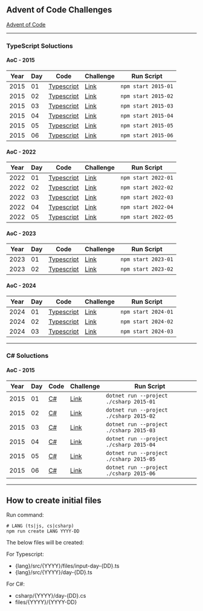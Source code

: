 ## Advent of Code Challenges

[Advent of Code](https://adventofcode.com/)

---

### TypeScript Soluctions

#### AoC - 2015

| Year | Day | Code                               | Challenge                                   | Run Script          |
| ---- | --- | ---------------------------------- | ------------------------------------------- | ------------------- |
| 2015 | 01  | [Typescript](./typescript/src/2015/day-01.ts) | [Link](https://adventofcode.com/2015/day/1) | `npm start 2015-01` |
| 2015 | 02  | [Typescript](./typescript/src/2015/day-02.ts) | [Link](https://adventofcode.com/2015/day/2) | `npm start 2015-02` |
| 2015 | 03  | [Typescript](./typescript/src/2015/day-03.ts) | [Link](https://adventofcode.com/2015/day/3) | `npm start 2015-03` |
| 2015 | 04  | [Typescript](./typescript/src/2015/day-04.ts) | [Link](https://adventofcode.com/2015/day/4) | `npm start 2015-04` |
| 2015 | 05  | [Typescript](./typescript/src/2015/day-05.ts) | [Link](https://adventofcode.com/2015/day/5) | `npm start 2015-05` |
| 2015 | 06  | [Typescript](./typescript/src/2015/day-06.ts) | [Link](https://adventofcode.com/2015/day/6) | `npm start 2015-06` |

#### AoC - 2022

| Year | Day | Code                               | Challenge                                   | Run Script          |
| ---- | --- | ---------------------------------- | ------------------------------------------- | ------------------- |
| 2022 | 01  | [Typescript](./typescript/src/2022/day-01.ts) | [Link](https://adventofcode.com/2022/day/1) | `npm start 2022-01` |
| 2022 | 02  | [Typescript](./typescript/src/2022/day-02.ts) | [Link](https://adventofcode.com/2022/day/2) | `npm start 2022-02` |
| 2022 | 03  | [Typescript](./typescript/src/2022/day-03.ts) | [Link](https://adventofcode.com/2022/day/3) | `npm start 2022-03` |
| 2022 | 04  | [Typescript](./typescript/src/2022/day-04.ts) | [Link](https://adventofcode.com/2022/day/4) | `npm start 2022-04` |
| 2022 | 05  | [Typescript](./typescript/src/2022/day-05.ts) | [Link](https://adventofcode.com/2022/day/5) | `npm start 2022-05` |

#### AoC - 2023

| Year | Day | Code                               | Challenge                                   | Run Script          |
| ---- | --- | ---------------------------------- | ------------------------------------------- | ------------------- |
| 2023 | 01  | [Typescript](./typescript/src/2023/day-01.ts) | [Link](https://adventofcode.com/2023/day/1) | `npm start 2023-01` |
| 2023 | 02  | [Typescript](./typescript/src/2023/day-02.ts) | [Link](https://adventofcode.com/2023/day/2) | `npm start 2023-02` |

#### AoC - 2024

| Year | Day | Code                               | Challenge                                   | Run Script          |
| ---- | --- | ---------------------------------- | ------------------------------------------- | ------------------- |
| 2024 | 01  | [Typescript](./typescript/src/2024/day-01.ts) | [Link](https://adventofcode.com/2024/day/1) | `npm start 2024-01` |
| 2024 | 02  | [Typescript](./typescript/src/2024/day-02.ts) | [Link](https://adventofcode.com/2024/day/2) | `npm start 2024-02` |
| 2024 | 03  | [Typescript](./typescript/src/2024/day-03.ts) | [Link](https://adventofcode.com/2024/day/3) | `npm start 2024-03` |

---

### C# Soluctions

#### AoC - 2015

| Year | Day | Code                               | Challenge                                   | Run Script          |
| ---- | --- | ---------------------------------- | ------------------------------------------- | ------------------- |
| 2015 | 01  | [C#](./csharp/2015/day-01.cs) | [Link](https://adventofcode.com/2015/day/1) | `dotnet run --project ./csharp 2015-01` |
| 2015 | 02  | [C#](./csharp/2015/day-02.cs) | [Link](https://adventofcode.com/2015/day/2) | `dotnet run --project ./csharp 2015-02` |
| 2015 | 03  | [C#](./csharp/2015/day-03.cs) | [Link](https://adventofcode.com/2015/day/3) | `dotnet run --project ./csharp 2015-03` |
| 2015 | 04  | [C#](./csharp/2015/day-04.cs) | [Link](https://adventofcode.com/2015/day/4) | `dotnet run --project ./csharp 2015-04` |
| 2015 | 05  | [C#](./csharp/2015/day-05.cs) | [Link](https://adventofcode.com/2015/day/5) | `dotnet run --project ./csharp 2015-05` |
| 2015 | 06  | [C#](./csharp/2015/day-06.cs) | [Link](https://adventofcode.com/2015/day/6) | `dotnet run --project ./csharp 2015-06` |

---

## How to create initial files

Run command:

```shell
# LANG (ts|js, cs|csharp)
npm run create LANG YYYY-DD
```

The below files will be created:

For Typescript:

- {lang}/src/{YYYY}/files/input-day-{DD}.ts
- {lang}/src/{YYYY}/day-{DD}.ts

For C#:

- csharp/{YYYY}/day-{DD}.cs
- files/{YYYY}/{YYYY-DD}
